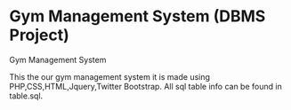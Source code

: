 Gym Management System (DBMS Project)
===================

Gym Management System

This the our gym management system it is made using PHP,CSS,HTML,Jquery,Twitter Bootstrap.
All sql table info can be found in table.sql.

